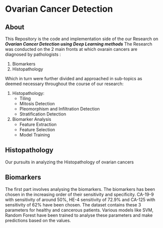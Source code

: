 # Ovarian Cancer Detection 

## About
This Repository is the code and implementation side of the our Research on **_Ovarian Cancer Detection using Deep Learning methods_**
The Research was conducted on the 2 main fronts at which ovarain cancers are diagnosed by pathologists :
  1. Biomarkers
  2. Histopathology

Which in turn were further divided and approached in sub-topics as deemed necessary throughout the course of our research:
1. Histopathology:
   - Tiling 
   - Mitosis Detection
   - Pleomorphism and Infiltration Detection
   - Stratification Detection
2. Biomarker Analysis
   - Feature Extraction
   - Feature Selection
   - Model Training

## Histopathology
Our pursuits in analyzing the Histopathology of ovarian cancers 
## Biomarkers
The first part involves analysing the biomarkers. The biomarkers has been chosen in the increasing order of their sensitivity and specificity. CA-19-9 with sensitivity of around 50%, HE-4 sensitivity of 72.9% and CA-125 
with sensitivity of 62% have been chosen.
The dataset contains these 3 parameters for healthy and cancerous patients. Various models like SVM, Random Forest have been trained to analyse these parameters and make predictions based on the values.

